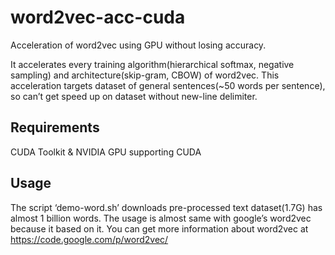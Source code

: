 # word2vec-acc-cuda
Acceleration of word2vec using GPU without losing accuracy.

It accelerates every training algorithm(hierarchical softmax, negative sampling) and architecture(skip-gram, CBOW) of word2vec.
This acceleration targets dataset of general sentences(~50 words per sentence), so can’t get speed up on dataset without new-line delimiter.

Requirements
----------
CUDA Toolkit & NVIDIA GPU supporting CUDA

Usage
----------
The script ‘demo-word.sh’ downloads pre-processed text dataset(1.7G) has almost 1 billion words.
The usage is almost same with google’s word2vec because it based on it. You can get more information about word2vec at https://code.google.com/p/word2vec/
